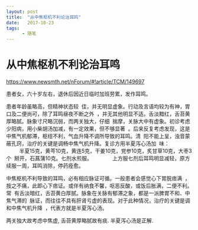 ```yaml
---
layout: post
title:  "从中焦枢机不利论治耳鸣"
date:   2017-10-23
tags:
      - 随笔
---
```


# 从中焦枢机不利论治耳鸣


https://www.newsmth.net/nForum/#!article/TCM/149697

患者女，六十岁左右，退休后因近日临时加班劳累，发作耳鸣。

患者年龄虽略高，但精神状态较 
佳，并无明显虚象。行动及言语均较为有神，胃口及二便尚可，除了耳鸣昼夜不断之外 
，并无其他明显不适。舌淡黯红，舌苔黄厚略腻。脉象寸尺略沉弱，而两关独大，仔细 
揣摩，关脉大中有虚象。初诊考虑少阳病，用小柴胡汤加减，有一定效果，但不够显著 
。后来反复考虑发现，这是中焦气机郁滞，枢纽不利，气血升降不调所导致的耳鸣。清 
阳不能上呈，浊音蒙蔽孔窍，治疗的关键是调畅中焦气机升降。复诊方用半夏泻心汤加 
味： 
  
         半夏15克，黄芩10克，黄连5克，干姜10克，党参10克，炙甘草10克，大枣3个 
掰开，石菖蒲10克。七剂水煎服。 
  
         上方服七剂后耳鸣明显减轻，原方续服一周，耳鸣消除，停药痊愈。



中焦枢机不利导致的耳鸣，必有相应脉证可循。一般患者会感觉心下胃脘痞满 
，按之不痛，此即心下痞证。或伴有纳食不馨，呕恶反酸，或饭后胀满，二便不利。常 
有舌淡暗红，舌苔黄白厚腻。脉象在关脉有郁滞之象，都是一派脾胃不和、中焦气滞的 
脉证，而往往不具有肝肾亏虚的表现。对于此种情况，治疗的关键是调和中焦气机升降 
，代表方就是半夏泻心汤。 



两关独大故考虑中焦虚, 舌苔黄厚略腻故有痰. 半夏泻心汤是正解.





